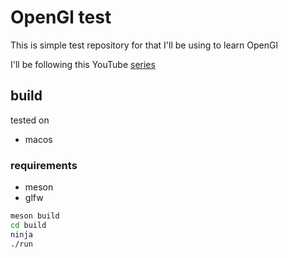 # OpenGl test

This is simple test repository for that I'll be using to learn OpenGl

I'll be following this YouTube [series](https://www.youtube.com/playlist?list=PLlrATfBNZ98foTJPJ_Ev03o2oq3-GGOS2)

## build

tested on

* macos

### requirements

* meson
* glfw

```sh
meson build
cd build
ninja
./run
```


